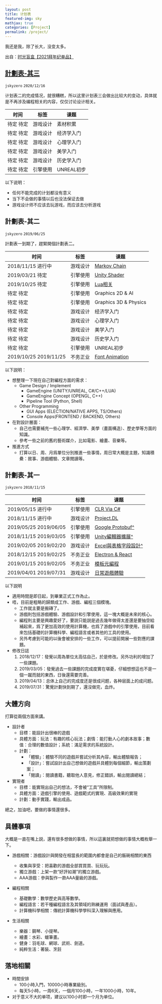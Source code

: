 ```yaml
---
layout: post
title: 计划表
featured-img: sky
mathjax: true
categories: [Project]
permalink: /project/
---
```


<!-- 唔這裡打算放置一些短期的或者長期的計劃，省的記憶力越來越差的自己老是忘記要做啥來著。 -->

我还是我，除了长大，没变太多。

<!--more-->

出自：[时光盲盒【2021拜年纪单品】](https://www.bilibili.com/video/BV1A54y1x7Dj)

<!-- <iframe src="//player.bilibili.com/player.html?aid=843822693&bvid=BV1A54y1x7Dj&cid=294940961&page=1" scrolling="no" border="0" frameborder="no" framespacing="0" allowfullscreen="true" style="width: 100%; height: 500px; max-width: 100%；align:center; padding:20px 0;"> </iframe> -->


## [計劃表-其三](https://docs.qq.com/sheet/DQUZHbE9TYVd3SFlI?tab=026ui2)
`jskyzero` `2020/12/16`

计划表二的完成情况，就很糟糕，所以这里计划表三会做出比较大的变动，具体就是不再涉及编程相关的内容，仅仅讨论设计相关。


<!-- + 基础观念3：创新、沟通、学习、客户导向
+ 专业知识4：行业、理解、逻辑思维、关联知识
+ 专业技能8：规划、设计、数据分析、营销推广、危机预测、用户需求、用户管理、市场分析
+ 积累3：方法论、传承、培养 -->


|时间|标签|课题|
|--|--|--|
|待定 待定|游戏设计|素材积累|
|待定 待定|游戏设计|经济学入门|
|待定 待定|游戏设计|心理学入门|
|待定 待定|游戏设计|美学入门|
|待定 待定|游戏设计|历史学入门|
|待定 待定|引擎使用|UNREAL初步|

以下说明：

+ 任何不能完成的计划都没有意义
+ 当下不会做的事情以后也没法保证去做
+ 游戏设计师不应该去玩游戏，而应该去分析游戏

<!-- 如何度过一天？
早上：健身环、复习
上午：工作
中午：阅读
下午：工作
晚上：阅读，总结，健身环，生活 -->


## 計劃表-其二
`jskyzero` `2019/06/25`

計劃表一到期了，趕緊開個計劃表二。


|时间|标签|课题|
|--|--|--|
|2018/11/15 进行中|游戏设计|[Markov Chain](https://github.com/Moons-Project/MarkovChain)|
|2019/03/21 待定|引擎使用|[Unity Shader](https://github.com/Moons-Project/Unity.Graphics)|
|2019/10/25 待定|引擎使用|[Lua相关](https://github.com/oYOvOYo/Lua.Playground)|
|待定 待定|引擎使用|Graphics 2D & AI|
|待定 待定|引擎使用|Graphics 3D & Physics|
|待定 待定|游戏设计|经济学入门|
|待定 待定|游戏设计|心理学入门|
|待定 待定|游戏设计|美学入门|
|待定 待定|游戏设计|历史学入门|
|待定 待定|引擎使用|UNREAL初步|
|2019/10/25 2019/11/25|不务正业|[Font Animation](https://github.com/oYOvOYo/SpecialFont)|

<!-- |2018/12/29 进行中|引擎使用|[Re:Release](https://moons-project.github.io/productions/)| -->

以下説明：

+ 想整理一下現在自己對編程方面的需求：
  + Game Design / Implement
    + GameEngine (UNITY/UNREAL, C#/C++/LUA)
    + GameEngine Concept (OPENGL, C++)
    + Pipeline Tool (Python, Shell)
  + Other Programming
    + GUI Apps (ELECTION/NATIVE APPS, TS/Others)
    + Console Apps(FRONTEND / BACKEND, Others)
+ 在對設計層面：
  + 自己也需要補充一些心理学、經濟學、美學（畫面構造）、歷史學等方面的知識。
  + 參考一些之前的舊的藝術媒介，比如電影、繪畫、音樂等。
+ 推進方式
  + 打算以日、周、月爲單位分別推進一些事情，周日常大概是主題，知識積纍：敘事、游戲體驗、文章閲讀等。


## 計劃表-其一
`jskyzero` `2018/11/15`

|时间|标签|课题|
|--|--|--|
|2019/05/15 进行中|引擎使用|[CLR Via C#](https://github.com/oYOvOYo/CLR.Via.CSharp)|
|2018/11/15 进行中|游戏设计|[Project.DL](https://github.com/Moons-Project/Project.DL)|
|2019/05/25 2019/06/05|引擎使用|[Google Protobuf^](https://github.com/oYOvOYo/Protobuf.CSharp.Example)|
|2018/11/15 2019/03/05|引擎使用|[Unity編輯器擴展^](https://github.com/Moons-Project/Unity.ExtendEditor/tree/extend-editor.basic)|
|2019/02/05 2019/02/20|游戏设计|[Excel與表格字段設計^](https://design.jskyzero.com/2019/02/18/Excel/)|
|2018/12/15 2019/02/25|不务正业|[Electron & React](https://github.com/oYOvOYo/MoePicture.Electron)|
|2019/01/15 2019/02/05|不务正业|[模板元編程](https://github.com/oYOvOYo/Cplusplus.TemplateMetaProgramming)|
|2019/04/01 2019/07/31|游戏设计|[日常遊戲體驗](https://www.google.com/search?q=體驗報告+site%3Adesign.jskyzero.com)|

以下説明

+ 適用時間是即日起，到畢業正式工作為止。
+ 唔，目前是粗略的歸類成工作、游戲、編程三個模塊。
  + 工作就主要是搬磚了。
  + 游戲則包括游戲體驗、游戲設計和引擎使用，這一塊大概是未來的核心。
  + 編程則主要是興趣愛好了，要説只能説是過去幾年做得太差還是要抽空給補起來，爲了更加高效的使用計算機，也爲了游戲中的引擎使用，目前看來包括基礎的計算機科學、編程語言或者其他的工具的使用。
  + 另外考慮到可能的以後會被安排的一些工作，可以提前開展一些對應的課題。
+ 修改日誌
    1. 2018/12/17：發覺以周為單位太高估自己，於是修改。另外功利的增加了一些課題。
    2. 2019/03/05：發覺過去一些課題的完成度實在堪憂，仔細想想這也不是一個一蹴而就的東西，日後還需要完善。
    3. 2019/04/13：总体上自己的完成度还是很成问题，各种层面上的成问题。
    4. 2019/07/31：驚覺計劃快到期了，還沒做完，血炸。


## 大體方向

打算從兩個方面來講。

+ 設計者
  + 目標：能設計出很棒的遊戲
  + 具體方面：玩法：有趣的核心玩法；劇情：能打動人心的劇本故事；數值：合理的數值設計；系統：滿足需求的系統設計。
  + 計劃：
    + 「體驗」：體驗不同的遊戲并嘗試分析其內容，輸出體驗報告；
    + 「設計」：嘗試設計出自己想做的遊戲并具體到每個細節，輸出策劃案；
    + 「閱讀」：閱讀書籍，聽取他人意見，修正錯誤，輸出閱讀總結；
+ 實現者
  + 目標：能實現出自己的想法，不會被“工具”所限制。
  + 具體方面：遊戲引擎的使用、遊戲範式的實現、高級效果的實現
  + 計劃：動手實踐，輸出成品。

總之，加油吧，要做的事情還很多。


## 具體事項

大概是一直在嘴上説，還有很多想做的事情，所以這裏就把想做的事情大概枚舉一下。

+ 游戲相關：游戲設計與開發在相當長的範圍内都會是自己的飯碗相關的東西
  + 收集與享受：把喜歡的游戲全部買買買、玩玩玩。
  + 獨立游戲：上架一款“好評如潮”的獨立游戲。
  + AAA游戲：參與製作一款AAA量級的游戲。

  <!-- + 游戲製作人：成爲獨黨一面的游戲製作人。

  + 行業變革者：推動游戲行業向前進步。 -->

+ 編程相關
  + 基礎數學：數學歷史與高等數學。
  + 編程語言：若干種編程語言及其領域的熟練運用（面試與產品）。
  + 計算機科學相關：傳統計算機科學學科深入理解與應用。

  <!-- + 完整可用的操作系統：（虽然写上了但是不一定能做就是了） -->

+ 生活相關
  + 樂器：鋼琴、小提琴。
  + 繪畫：水彩、蠟筆畫。
  + 健身：羽毛球、網球、武術、劍道。
  + 純粹生活：著裝、烹飪


## 落地相關

+ 時間安排
  + 100小時入門，10000小時專業級別。
  + 每天5小時，一周6天，一個月100小時，一年1000小時，10年。
+ 对于意义不大的单项，建议以100小时即一个月为单位。
